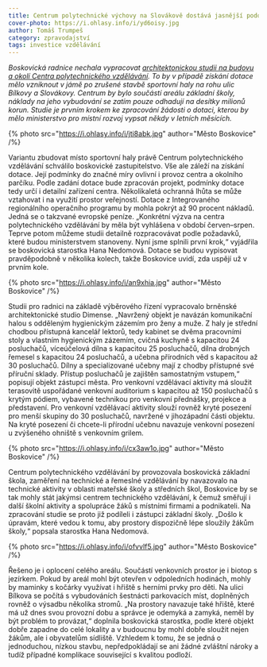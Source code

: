 ```yaml
---
title: Centrum polytechnické výchovy na Slovákově dostává jasnější podobu
cover-photo: https://i.ohlasy.info/i/yd6oisy.jpg
author: Tomáš Trumpeš
category: zpravodajství
tags: investice vzdělávání
---
```


*Boskovická radnice nechala vypracovat [architektonickou studii na budovu a okolí Centra polytechnického vzdělávání](http://data.ohlasy.info/2016/studie-centrum-technicke-vychovy.pdf). To by v případě získání dotace mělo vzniknout v jámě po zrušené stavbě sportovní haly na rohu ulic Bílkovy a Slovákovy. Centrum by bylo součástí areálu základní školy, náklady na jeho vybudování se zatím pouze odhadují na desítky milionů korun. Studie je prvním krokem ke zpracování žádosti o dotaci, kterou by mělo ministerstvo pro místní rozvoj vypsat někdy v letních měsících.*

{% photo src="https://i.ohlasy.info/i/jti8abk.jpg" author="Město Boskovice" /%}

Variantu zbudovat místo sportovní haly právě Centrum polytechnického vzdělávání schválilo boskovické zastupitelstvo. Vše ale záleží na získání dotace. Její podmínky do značné míry ovlivní i provoz centra a okolního parčíku. Podle zadání dotace bude zpracován projekt, podmínky dotace tedy určí i detailní zařízení centra. Několikaletá ochranná lhůta se může vztahovat i na využití prostor veřejností. Dotace z Integrovaného regionálního operačního programu by mohla pokrýt až 90 procent nákladů. Jedná se o takzvané evropské peníze. „Konkrétní výzva na centra polytechnického vzdělávání by měla být vyhlášena v období červen–srpen. Teprve potom můžeme studii detailně rozpracovávat podle požadavků, které budou ministerstvem stanoveny. Nyní jsme splnili první krok,“ vyjádřila se boskovická starostka Hana Nedomová. Dotace se budou vypisovat pravděpodobně v několika kolech, takže Boskovice uvidí, zda uspějí už v prvním kole.

{% photo src="https://i.ohlasy.info/i/an9xhia.jpg" author="Město Boskovice" /%}

Studii pro radnici na základě výběrového řízení vypracovalo brněnské architektonické studio Dimense. „Navržený objekt je navázán komunikační halou s odděleným hygienickým zázemím pro ženy a muže. Z haly je střední chodbou přístupná kancelář lektorů, tedy kabinet se dvěma pracovními stoly a vlastním hygienickým zázemím, cvičná kuchyně s kapacitou 24 posluchačů, víceúčelová dílna s kapacitou 25 posluchačů, dílna drobných řemesel s kapacitou 24 posluchačů, a učebna přírodních věd s kapacitou až 30 posluchačů. Dílny a specializované učebny mají z chodby přístupné své příruční sklady. Přístup posluchačů je zajištěn samostatným vstupem,“ popisují objekt zástupci města. 
Pro venkovní vzdělávací aktivity má sloužit terasovitě uspořádané venkovní auditorium s kapacitou až 150 posluchačů s krytým pódiem, vybavené technikou pro venkovní přednášky, projekce a představení. Pro venkovní vzdělávací aktivity slouží rovněž kryté posezení pro menší skupiny do 30 posluchačů, navržené v jihozápadní části objektu. Na kryté posezení či chcete-li přírodní učebnu navazuje venkovní posezení u zvýšeného ohniště s venkovním grilem.

{% photo src="https://i.ohlasy.info/i/cx3aw1o.jpg" author="Město Boskovice" /%}

Centrum polytechnického vzdělávání by provozovala boskovická základní škola, zaměření na technické a řemeslné vzdělávání by navazovalo na technické aktivity v oblasti mateřské školy a středních škol, Boskovice by se tak mohly stát jakýmsi centrem technického vzdělávání, k čemuž směřují i další školní aktivity a spolupráce žáků s místními firmami a podnikateli. Na zpracování studie se proto již podíleli i zástupci základní školy. „Došlo k úpravám, které vedou k tomu, aby prostory dispozičně lépe sloužily žákům školy,“ popsala starostka Hana Nedomová.

{% photo src="https://i.ohlasy.info/i/ofvvlf5.jpg" author="Město Boskovice" /%}

Řešeno je i oplocení celého areálu. Součástí venkovních prostor je i biotop s jezírkem. Pokud by areál mohl být otevřen v odpoledních hodinách, mohly by maminky s kočárky využívat i hřiště s herními prvky pro děti. Na ulici Bílkova se počítá s vybudováních šestnácti parkovacích míst, doplněných rovněž o výsadbu několika stromů. „Na prostory navazuje také hřiště, které má už dnes svou provozní dobu a správce je odemyká a zamyká, neměl by být problém to provázat,“ doplnila boskovická starostka, podle které objekt dobře zapadne do celé lokality a v budoucnu by mohl dobře sloužit nejen žákům, ale i obyvatelům sídliště. Vzhledem k tomu, že se jedná o jednoduchou, nízkou stavbu, nepředpokládají se ani žádné zvláštní nároky a tudíž případné komplikace související s kvalitou podloží.
